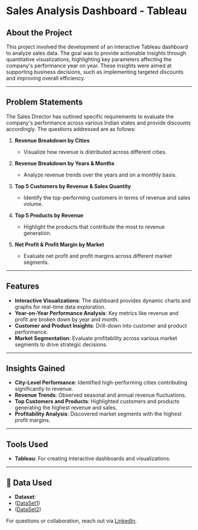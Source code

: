 # Sales Analysis Dashboard - Tableau

## About the Project
This project involved the development of an interactive Tableau dashboard to analyze sales data. The goal was to provide actionable insights through quantitative visualizations, highlighting key parameters affecting the company's performance year on year. These insights were aimed at supporting business decisions, such as implementing targeted discounts and improving overall efficiency.

---

## Problem Statements
The Sales Director has outlined specific requirements to evaluate the company's performance across various Indian states and provide discounts accordingly. The questions addressed are as follows:

1. **Revenue Breakdown by Cities**
   - Visualize how revenue is distributed across different cities.

2. **Revenue Breakdown by Years & Months**
   - Analyze revenue trends over the years and on a monthly basis.

3. **Top 5 Customers by Revenue & Sales Quantity**
   - Identify the top-performing customers in terms of revenue and sales volume.

4. **Top 5 Products by Revenue**
   - Highlight the products that contribute the most to revenue generation.

5. **Net Profit & Profit Margin by Market**
   - Evaluate net profit and profit margins across different market segments.

---

## Features
- **Interactive Visualizations**: The dashboard provides dynamic charts and graphs for real-time data exploration.
- **Year-on-Year Performance Analysis**: Key metrics like revenue and profit are broken down by year and month.
- **Customer and Product Insights**: Drill-down into customer and product performance.
- **Market Segmentation**: Evaluate profitability across various market segments to drive strategic decisions.

---

## Insights Gained
- **City-Level Performance**: Identified high-performing cities contributing significantly to revenue.
- **Revenue Trends**: Observed seasonal and annual revenue fluctuations.
- **Top Customers and Products**: Highlighted customers and products generating the highest revenue and sales.
- **Profitability Analysis**: Discovered market segments with the highest profit margins.

---

## Tools Used
- **Tableau**: For creating interactive dashboards and visualizations.

---

## 🔧 Data Used  
- **Dataset**:
- (<a href="https://github.com/NikhilChoudhary-93/Sales-Analysis-Project-using-Tableau/blob/main/Database_dump.xlsx">DataSet1</a>)
- (<a href="https://github.com/NikhilChoudhary-93/Sales-Analysis-Project-using-Tableau/blob/main/DataBase_dump_v1.xlsx">DataSet2</a>)



For questions or collaboration, reach out via [LinkedIn](https://www.linkedin.com/in/nikhil-choudhary-6163a8263/). 
